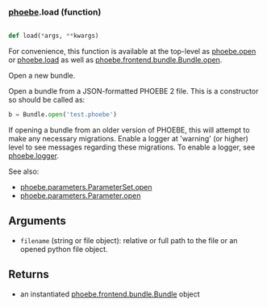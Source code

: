 ### [phoebe](phoebe.md).load (function)


```py

def load(*args, **kwargs)

```



For convenience, this function is available at the top-level as
[phoebe.open](phoebe.open.md) or [phoebe.load](phoebe.load.md) as well as
[phoebe.frontend.bundle.Bundle.open](phoebe.frontend.bundle.Bundle.open.md).

Open a new bundle.

Open a bundle from a JSON-formatted PHOEBE 2 file.
This is a constructor so should be called as:

```py
b = Bundle.open('test.phoebe')
```

If opening a bundle from an older version of PHOEBE, this will attempt
to make any necessary migrations.  Enable a logger at 'warning' (or higher)
level to see messages regarding these migrations.  To enable a logger,
see [phoebe.logger](phoebe.logger.md).

See also:
* [phoebe.parameters.ParameterSet.open](phoebe.parameters.ParameterSet.open.md)
* [phoebe.parameters.Parameter.open](phoebe.parameters.Parameter.open.md)

Arguments
----------
* `filename` (string or file object): relative or full path to the file
    or an opened python file object.

Returns
---------
* an instantiated [phoebe.frontend.bundle.Bundle](phoebe.frontend.bundle.Bundle.md) object

